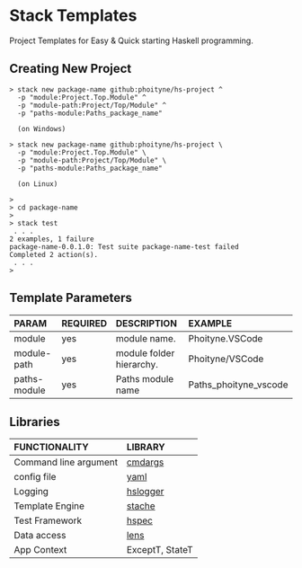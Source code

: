 # Stack Templates

Project Templates for Easy & Quick starting Haskell programming.


## Creating New Project

```
> stack new package-name github:phoityne/hs-project ^
  -p "module:Project.Top.Module" ^
  -p "module-path:Project/Top/Module" ^
  -p "paths-module:Paths_package_name"

  (on Windows)

> stack new package-name github:phoityne/hs-project \
  -p "module:Project.Top.Module" \
  -p "module-path:Project/Top/Module" \
  -p "paths-module:Paths_package_name"

  (on Linux)

>
> cd package-name
>
> stack test
 . . .
2 examples, 1 failure
package-name-0.0.1.0: Test suite package-name-test failed
Completed 2 action(s).
 . . .
>
```

## Template Parameters

|PARAM|REQUIRED|DESCRIPTION|EXAMPLE|
|:--|:--|:--|:--|
|module|yes|module name.| Phoityne.VSCode|
|module-path|yes|module folder hierarchy. |Phoityne/VSCode|
|paths-module|yes|Paths module name|Paths_phoityne_vscode|

## Libraries

|FUNCTIONALITY|LIBRARY|
|:--|:--|
|Command line argument|[cmdargs](http://hackage.haskell.org/package/cmdargs)|
|config file|[yaml](http://hackage.haskell.org/package/yaml)|
|Logging|[hslogger](http://hackage.haskell.org/package/hslogger)|
|Template Engine|[stache](http://hackage.haskell.org/package/stache)|
|Test Framework|[hspec](http://hackage.haskell.org/package/hspec)|
|Data access|[lens](http://hackage.haskell.org/package/lens)|
|App Context|ExceptT, StateT|

